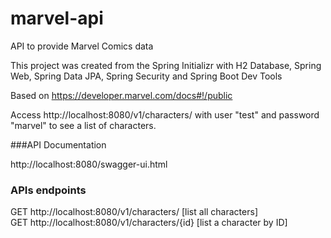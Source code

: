 # marvel-api
API to provide Marvel Comics data

This project was created from the Spring Initializr with H2 Database, Spring Web, Spring Data JPA, Spring Security and Spring Boot Dev Tools

Based on https://developer.marvel.com/docs#!/public

Access http://localhost:8080/v1/characters/ with user "test" and password "marvel" to see a list of characters.

###API Documentation

http://localhost:8080/swagger-ui.html

### APIs endpoints
GET http://localhost:8080/v1/characters/ [list all characters]  
GET http://localhost:8080/v1/characters/{id} [list a character by ID]

